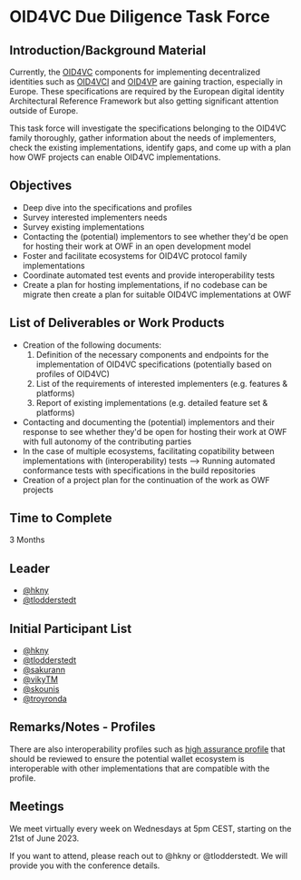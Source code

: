 # OID4VC Due Diligence Task Force

## Introduction/Background Material

Currently, the [OID4VC](https://openid.net/openid4vc/) components for implementing decentralized identities such as [OID4VCI](https://openid.net/specs/openid-4-verifiable-credential-issuance-1_0.html) and [OID4VP](https://openid.net/specs/openid-4-verifiable-presentations-1_0.html) are gaining traction, especially in Europe. These specifications are required by the European digital identity Architectural Reference Framework but also getting significant attention outside of Europe. 

This task force will investigate the specifications belonging to the OID4VC family thoroughly, gather information about the needs of implementers, check the existing implementations, identify gaps, and come up with a plan how OWF projects can enable OID4VC implementations.

## Objectives

- Deep dive into the specifications and profiles
- Survey interested implementers needs
- Survey existing implementations
- Contacting the (potential) implementors to see whether they'd be open for hosting their work at OWF in an open development model
- Foster and facilitate ecosystems for OID4VC protocol family implementations
- Coordinate automated test events and provide interoperability tests
- Create a plan for hosting implementations, if no codebase can be migrate then create a plan for suitable OID4VC implementations at OWF


## List of Deliverables or Work Products

- Creation of the following documents: 
    1. Definition of the necessary components and endpoints for the implementation of OID4VC specifications (potentially based on profiles of OID4VC)
    1. List of the requirements of interested implementers (e.g. features & platforms)
    1. Report of existing implementations (e.g. detailed feature set & platforms)
- Contacting and documenting the (potential) implementors and their response to see whether they'd be open for hosting their work at OWF with full autonomy of the contributing parties
- In the case of multiple ecosystems, facilitating copatibility between implementations with (interoperability) tests --> Running automated conformance tests with specifications in the build repositories
- Creation of a project plan for the continuation of the work as OWF projects

## Time to Complete

3 Months

## Leader
- [@hkny](https://github.com/hkny)
- [@tlodderstedt](https://github.com/tlodderstedt)

## Initial Participant List
- [@hkny](https://github.com/hkny)
- [@tlodderstedt](https://github.com/tlodderstedt)
- [@sakurann](https://github.com/sakurann)
- [@vikyTM](https://github.com/vikyTM)
- [@skounis](https://github.com/skounis)
- [@troyronda](https://github.com/troyronda)

## Remarks/Notes - Profiles
There are also interoperability profiles such as [high assurance profile](https://vcstuff.github.io/high-assurance-profile/draft-high-assurance-profile-oid4vc-sd-jwt-vc.html) that should be reviewed to ensure the potential wallet ecosystem is interoperable with other implementations that are compatible with the profile. 

## Meetings

We meet virtually every week on Wednesdays at 5pm CEST, starting on the 21st of June 2023.

If you want to attend, please reach out to @hkny or @tlodderstedt. We will provide you with the conference details. 
